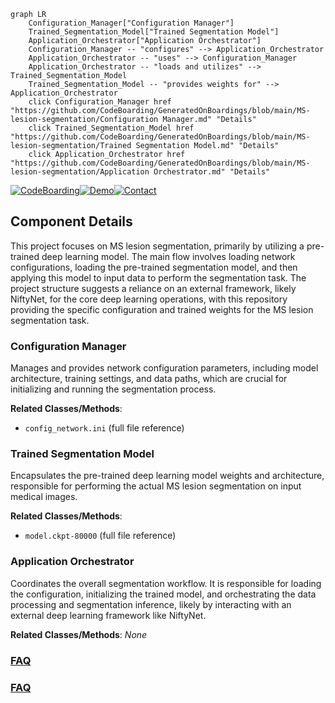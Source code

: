 ```mermaid
graph LR
    Configuration_Manager["Configuration Manager"]
    Trained_Segmentation_Model["Trained Segmentation Model"]
    Application_Orchestrator["Application Orchestrator"]
    Configuration_Manager -- "configures" --> Application_Orchestrator
    Application_Orchestrator -- "uses" --> Configuration_Manager
    Application_Orchestrator -- "loads and utilizes" --> Trained_Segmentation_Model
    Trained_Segmentation_Model -- "provides weights for" --> Application_Orchestrator
    click Configuration_Manager href "https://github.com/CodeBoarding/GeneratedOnBoardings/blob/main/MS-lesion-segmentation/Configuration Manager.md" "Details"
    click Trained_Segmentation_Model href "https://github.com/CodeBoarding/GeneratedOnBoardings/blob/main/MS-lesion-segmentation/Trained Segmentation Model.md" "Details"
    click Application_Orchestrator href "https://github.com/CodeBoarding/GeneratedOnBoardings/blob/main/MS-lesion-segmentation/Application Orchestrator.md" "Details"
```
[![CodeBoarding](https://img.shields.io/badge/Generated%20by-CodeBoarding-9cf?style=flat-square)](https://github.com/CodeBoarding/GeneratedOnBoardings)[![Demo](https://img.shields.io/badge/Try%20our-Demo-blue?style=flat-square)](https://www.codeboarding.org/demo)[![Contact](https://img.shields.io/badge/Contact%20us%20-%20contact@codeboarding.org-lightgrey?style=flat-square)](mailto:contact@codeboarding.org)

## Component Details

This project focuses on MS lesion segmentation, primarily by utilizing a pre-trained deep learning model. The main flow involves loading network configurations, loading the pre-trained segmentation model, and then applying this model to input data to perform the segmentation task. The project structure suggests a reliance on an external framework, likely NiftyNet, for the core deep learning operations, with this repository providing the specific configuration and trained weights for the MS lesion segmentation task.

### Configuration Manager
Manages and provides network configuration parameters, including model architecture, training settings, and data paths, which are crucial for initializing and running the segmentation process.


**Related Classes/Methods**:

- `config_network.ini` (full file reference)


### Trained Segmentation Model
Encapsulates the pre-trained deep learning model weights and architecture, responsible for performing the actual MS lesion segmentation on input medical images.


**Related Classes/Methods**:

- `model.ckpt-80000` (full file reference)


### Application Orchestrator
Coordinates the overall segmentation workflow. It is responsible for loading the configuration, initializing the trained model, and orchestrating the data processing and segmentation inference, likely by interacting with an external deep learning framework like NiftyNet.


**Related Classes/Methods**: _None_



### [FAQ](https://github.com/CodeBoarding/GeneratedOnBoardings/tree/main?tab=readme-ov-file#faq)

### [FAQ](https://github.com/CodeBoarding/GeneratedOnBoardings/tree/main?tab=readme-ov-file#faq)